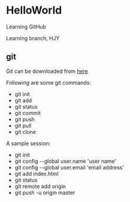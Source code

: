 # HelloWorld
Learning GitHub

Learning branch, HJY

## git
Git can be downloaded from [here](http://git-scm.com/download/win)

Following are some git commands:
* git init
* git add <file>
* git status
* git commit
* git push
* git pull
* git clone

A sample session:
* git init
* git config --global user.name 'user name'
* git config --global user.email 'email address'
* git add index.html
* git status
* git remote add origin <gitub address>
* git push -u origin master


